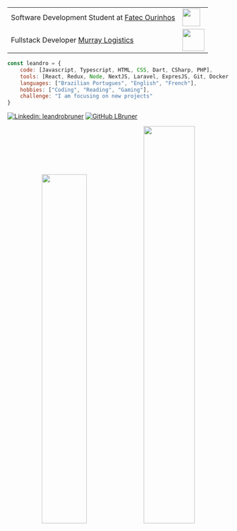 
<table align="start">
     <tr>
        <td>Software Development Student at <a href="https://www.fatecourinhos.edu.br/">Fatec Ourinhos</a></td>
        <td> <img height="40" src="https://media0.giphy.com/media/v1.Y2lkPTc5MGI3NjExcXlmY2tnZG12bDF5bTZsbGQxNGpnOWhwbTJvbml6em5rdGk0cGZ2biZlcD12MV9pbnRlcm5hbF9naWZfYnlfaWQmY3Q9cw/f7omQNmgiyjj5sffvZ/giphy.gif" width="40"></td>
    </tr>
    <tr>
        <td>Fullstack Developer <a href="http://www.unb.br">Murray Logistics</a></td>
        <td><img src="https://media1.giphy.com/media/F73KLZL9eAfDcDQFAt/giphy.gif" width="50"></td>
    </tr>   
</table>

```javascript
const leandro = {
    code: [Javascript, Typescript, HTML, CSS, Dart, CSharp, PHP],
    tools: [React, Redux, Node, NextJS, Laravel, ExpresJS, Git, Docker, Flutter],
    languages: ["Brazilian Portugues", "English", "French"],
    hobbies: ["Coding", "Reading", "Gaming"],
    challenge: "I am focusing on new projects"
}
```



[![Linkedin: leandrobruner](https://img.shields.io/badge/-Linkedin-blue?style=flat-square&logo=Linkedin&logoColor=white&link=https://www.linkedin.com/in/lbruner-dev/)](https://www.linkedin.com/in/lbruner-dev/)
[![GitHub LBruner](https://img.shields.io/github/followers/LBruner?style=social)](https://github.com/LBruner)


<p align="center">
    <img src="https://github-readme-stats.vercel.app/api?username=LBruner&theme=dracula&show_icons=true&hide_border=true&count_private=true" width="45%">
    <img src="https://github-readme-streak-stats.herokuapp.com/?user=LBruner&theme=dracula&hide_border=true" width="48%">
</p>


<br>

